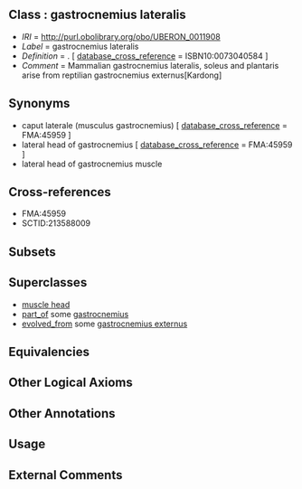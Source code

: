 
## Class : gastrocnemius lateralis

 * *IRI* = http://purl.obolibrary.org/obo/UBERON_0011908
 * *Label* = gastrocnemius lateralis
 * *Definition* = . [ [database_cross_reference](../../ef/oboInOwl#hasDbXref.md) = ISBN10:0073040584 ]
 * *Comment* = Mammalian gastrocnemius lateralis, soleus and plantaris arise from reptilian gastrocnemius externus[Kardong]

## Synonyms

 * caput laterale (musculus gastrocnemius) [ [database_cross_reference](../../ef/oboInOwl#hasDbXref.md) = FMA:45959 ]
 * lateral head of gastrocnemius [ [database_cross_reference](../../ef/oboInOwl#hasDbXref.md) = FMA:45959 ]
 * lateral head of gastrocnemius muscle

## Cross-references

 * FMA:45959
 * SCTID:213588009

## Subsets


## Superclasses

 * [muscle head](../../UBERON/06/UBERON_0011906.md)
 * [part_of](../../BFO/50/BFO_0000050.md) some [gastrocnemius](../../UBERON/88/UBERON_0001388.md)
 * [evolved_from](../../core#evolved/om/core#evolved_from.md) some [gastrocnemius externus](../../UBERON/10/UBERON_0011910.md)

## Equivalencies


## Other Logical Axioms


## Other Annotations


## Usage


## External Comments

